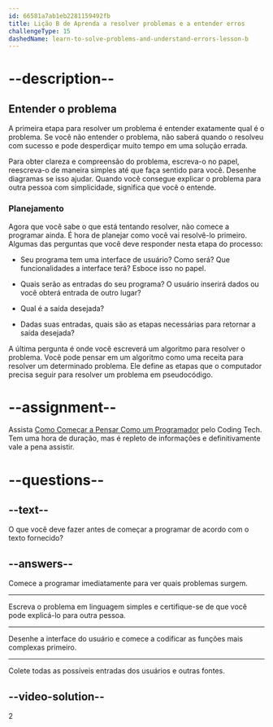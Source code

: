 ```yaml
---
id: 66581a7ab1eb2281159492fb
title: Lição B de Aprenda a resolver problemas e a entender erros
challengeType: 15
dashedName: learn-to-solve-problems-and-understand-errors-lesson-b
---
```


# --description--

## Entender o problema
A primeira etapa para resolver um problema é entender exatamente qual é o problema. Se você não entender o problema, não saberá quando o resolveu com sucesso e pode desperdiçar muito tempo em uma solução errada.

Para obter clareza e compreensão do problema, escreva-o no papel, reescreva-o de maneira simples até que faça sentido para você. Desenhe diagramas se isso ajudar. Quando você consegue explicar o problema para outra pessoa com simplicidade, significa que você o entende.

### Planejamento
Agora que você sabe o que está tentando resolver, não comece a programar ainda. É hora de planejar como você vai resolvê-lo primeiro. Algumas das perguntas que você deve responder nesta etapa do processo:

- Seu programa tem uma interface de usuário? Como será? Que funcionalidades a interface terá? Esboce isso no papel.

- Quais serão as entradas do seu programa? O usuário inserirá dados ou você obterá entrada de outro lugar?

- Qual é a saída desejada?

- Dadas suas entradas, quais são as etapas necessárias para retornar a saída desejada?

A última pergunta é onde você escreverá um algoritmo para resolver o problema. Você pode pensar em um algoritmo como uma receita para resolver um determinado problema. Ele define as etapas que o computador precisa seguir para resolver um problema em pseudocódigo.

# --assignment--

Assista <a href="https://www.youtube.com/watch?v=azcrPFhaY9k" target="_blank">Como Começar a Pensar Como um Programador</a> pelo Coding Tech. Tem uma hora de duração, mas é repleto de informações e definitivamente vale a pena assistir.

# --questions--

## --text--

O que você deve fazer antes de começar a programar de acordo com o texto fornecido?

## --answers--

Comece a programar imediatamente para ver quais problemas surgem.

---

Escreva o problema em linguagem simples e certifique-se de que você pode explicá-lo para outra pessoa.

---

Desenhe a interface do usuário e comece a codificar as funções mais complexas primeiro.

---

Colete todas as possíveis entradas dos usuários e outras fontes.


## --video-solution--

2
